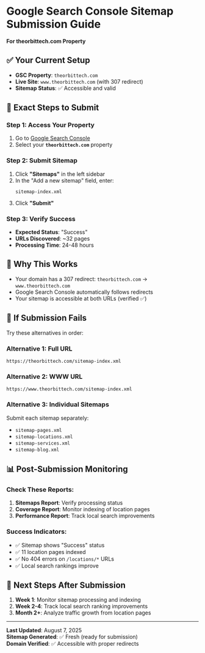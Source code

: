 # Google Search Console Sitemap Submission Guide
**For theorbittech.com Property**

## ✅ Your Current Setup
- **GSC Property**: `theorbittech.com`
- **Live Site**: `www.theorbittech.com` (with 307 redirect)
- **Sitemap Status**: ✅ Accessible and valid

## 🎯 Exact Steps to Submit

### Step 1: Access Your Property
1. Go to [Google Search Console](https://search.google.com/search-console)
2. Select your **`theorbittech.com`** property

### Step 2: Submit Sitemap
1. Click **"Sitemaps"** in the left sidebar
2. In the "Add a new sitemap" field, enter:
   ```
   sitemap-index.xml
   ```
3. Click **"Submit"**

### Step 3: Verify Success
- **Expected Status**: "Success"
- **URLs Discovered**: ~32 pages
- **Processing Time**: 24-48 hours

## 🔧 Why This Works
- Your domain has a 307 redirect: `theorbittech.com` → `www.theorbittech.com`
- Google Search Console automatically follows redirects
- Your sitemap is accessible at both URLs (verified ✅)

## 🚨 If Submission Fails
Try these alternatives in order:

### Alternative 1: Full URL
```
https://theorbittech.com/sitemap-index.xml
```

### Alternative 2: WWW URL  
```
https://www.theorbittech.com/sitemap-index.xml
```

### Alternative 3: Individual Sitemaps
Submit each sitemap separately:
- `sitemap-pages.xml`
- `sitemap-locations.xml` 
- `sitemap-services.xml`
- `sitemap-blog.xml`

## 📊 Post-Submission Monitoring

### Check These Reports:
1. **Sitemaps Report**: Verify processing status
2. **Coverage Report**: Monitor indexing of location pages
3. **Performance Report**: Track local search improvements

### Success Indicators:
- ✅ Sitemap shows "Success" status
- ✅ 11 location pages indexed 
- ✅ No 404 errors on `/locations/*` URLs
- ✅ Local search rankings improve

## 🎯 Next Steps After Submission
1. **Week 1**: Monitor sitemap processing and indexing
2. **Week 2-4**: Track local search ranking improvements
3. **Month 2+**: Analyze traffic growth from location pages

---
**Last Updated**: August 7, 2025  
**Sitemap Generated**: ✅ Fresh (ready for submission)  
**Domain Verified**: ✅ Accessible with proper redirects
